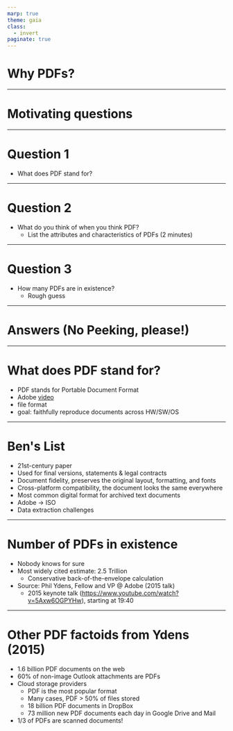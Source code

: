 ```yaml
---
marp: true
theme: gaia
class:
  - invert
paginate: true
---
```

<!-- _class: lead -->
# Why PDFs?
---
<!-- _class: lead -->
# Motivating questions
---
# Question 1
* What does PDF stand for?
---
# Question 2
* What do you think of when you think PDF?
    * List the attributes and characteristics of PDFs (2 minutes)
---
# Question 3
* How many PDFs are in existence?
    * Rough guess
---
<!-- _class: lead -->
# Answers (No Peeking, please!)
---
# What does PDF stand for?
* PDF stands for Portable Document Format
* Adobe [video](https://youtu.be/Cz55qjW-0bU)
* file format
* goal: faithfully reproduce documents across HW/SW/OS
---
# Ben's List 
* 21st-century paper
* Used for final versions, statements & legal contracts
* Document fidelity, preserves the original layout, formatting, and fonts
* Cross-platform compatibility, the document looks the same everywhere
* Most common digital format for archived text documents
* Adobe $\rightarrow$ ISO
* Data extraction challenges 
---
# Number of PDFs in existence
* Nobody knows for sure
* Most widely cited estimate: 2.5 Trillion
    * Conservative back-of-the-envelope calculation
* Source: Phil Ydens, Fellow and VP @ Adobe (2015 talk)
    * 2015 keynote talk (https://www.youtube.com/watch?v=5Axw6OGPYHw), starting at 19:40
---
# Other PDF factoids from Ydens (2015)
* 1.6 billion PDF documents on the web
* 60% of non-image Outlook attachments are PDFs
* Cloud storage providers
    * PDF is the most popular format
    * Many cases, PDF > 50% of files stored
    * 18 billion PDF documents in DropBox
    * 73 million new PDF documents each day in Google Drive and Mail
* 1/3 of PDFs are scanned documents! 




